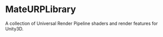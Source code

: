 # MateURPLibrary
A collection of Universal Render Pipeline shaders and render features for Unity3D.
